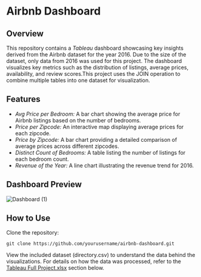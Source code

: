 # Airbnb Dashboard 

## Overview
This repository contains a *Tableau* dashboard showcasing key insights derived from the Airbnb dataset for the year 2016. Due to the size of the dataset, only data from 2016 was used for this project. The dashboard visualizes key metrics such as the distribution of listings, average prices, availability, and review scores.This project uses the JOIN operation to combine multiple tables into one dataset for visualization.

## Features
- *Avg Price per Bedroom:* A bar chart showing the average price for Airbnb listings based on the number of bedrooms.
- *Price per Zipcode:* An interactive map displaying average prices for each zipcode.
- *Price by Zipcode:* A bar chart providing a detailed comparison of average prices across different zipcodes.
- *Distinct Count of Bedrooms:* A table listing the number of listings for each bedroom count.
- *Revenue of the Year:* A line chart illustrating the revenue trend for 2016.

## Dashboard Preview
![Dashboard (1)](https://github.com/user-attachments/assets/e344bfff-9794-478b-b706-2676703583b2)


## How to Use
Clone the repository:
   ```
   git clone https://github.com/yourusername/airbnb-dashboard.git
```
View the included dataset (directory.csv)  to understand the data behind the visualizations.
For details on how the data was processed, refer to the [Tableau Full Project.xlsx](#Tableau_Full_Project.xlsx) section below.

